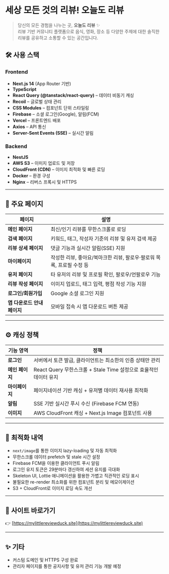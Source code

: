 # 세상 모든 것의 리뷰! 오늘도 리뷰

> 당신의 모든 경험을 나누는 곳, **오늘도 리뷰** ✨  
> 리뷰 기반 커뮤니티 플랫폼으로 음식, 영화, 장소 등 다양한 주제에 대한 솔직한 리뷰를 공유하고 소통할 수 있는 공간입니다.

## 🛠️ 사용 스택

### Frontend

- **Next.js 14** (App Router 기반)
- **TypeScript**
- **React Query (@tanstack/react-query)** – 데이터 비동기 캐싱
- **Recoil** – 글로벌 상태 관리
- **CSS Modules** – 컴포넌트 단위 스타일링
- **Firebase** – 소셜 로그인(Google), 알림(FCM)
- **Vercel** – 프론트엔드 배포
- **Axios** – API 통신
- **Server-Sent Events (SSE)** – 실시간 알림

### Backend

- **NestJS**
- **AWS S3** – 이미지 업로드 및 저장
- **CloudFront (CDN)** – 이미지 최적화 및 빠른 로딩
- **Docker** – 환경 구성
- **Nginx** – 리버스 프록시 및 HTTPS

---

## 📄 주요 페이지

| 페이지                      | 설명                                                                  |
| --------------------------- | --------------------------------------------------------------------- |
| **메인 페이지**             | 최신/인기 리뷰를 무한스크롤로 로딩                                    |
| **검색 페이지**             | 키워드, 태그, 작성자 기준의 리뷰 및 유저 검색 제공                    |
| **리뷰 상세 페이지**        | 댓글 기능과 실시간 알림(SSE) 지원                                     |
| **마이페이지**              | 작성한 리뷰, 좋아요/북마크한 리뷰, 팔로우·팔로워 목록, 프로필 수정 등 |
| **유저 페이지**             | 타 유저의 리뷰 및 프로필 확인, 팔로우/언팔로우 기능                   |
| **리뷰 작성 페이지**        | 이미지 업로드, 태그 입력, 평점 작성 기능 지원                         |
| **로그인/회원가입**         | Google 소셜 로그인 지원                                               |
| **앱 다운로드 안내 페이지** | 모바일 접속 시 앱 다운로드 버튼 제공                                  |

---

## ⚙️ 캐싱 정책

| 기능 영역       | 정책                                                              |
| --------------- | ----------------------------------------------------------------- |
| **로그인**      | 서버에서 토큰 발급, 클라이언트는 최소한의 인증 상태만 관리        |
| **메인 페이지** | React Query 무한스크롤 + Stale Time 설정으로 효율적인 데이터 유지 |
| **마이페이지**  | 페이지네이션 기반 캐싱 + 유저별 데이터 재사용 최적화              |
| **알림**        | SSE 기반 실시간 푸시 수신 (Firebase FCM 연동)                     |
| **이미지**      | AWS CloudFront 캐싱 + Next.js Image 컴포넌트 사용                 |

---

## 🚀 최적화 내역

- `next/image`를 통한 이미지 lazy-loading 및 자동 최적화
- 무한스크롤 데이터 prefetch 및 stale 시간 설정
- Firebase FCM을 이용한 클라이언트 푸시 알림
- 로그인 유지 토큰은 29분마다 갱신하여 세션 유지를 극대화
- Skeleton UI, Lottie 애니메이션을 활용한 가볍고 직관적인 로딩 표시
- 불필요한 re-render 최소화를 위한 컴포넌트 분리 및 메모이제이션
- S3 + CloudFront로 이미지 로딩 속도 개선

---

## 🔗 사이트 바로가기

👉 [https://mylittlereviewduck.site](https://mylittlereviewduck.site)

---

## ✨ 기타

- 커스텀 도메인 및 HTTPS 구성 완료
- 관리자 페이지를 통한 공지사항 및 유저 관리 기능 개발 예정
